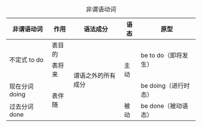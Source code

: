 <table>
<caption>非谓语动词</caption>
<thead>
<tr>
  <th>非谓语动词</th>
  <th>作用</th>
  <th>语法成分</th>
  <th>语态</th>
  <th>原型</th>
</tr>
</thead>
<tbody>
<tr>
  <td rowspan="2">不定式 to do</td>
  <td>表目的</td>
  <td rowspan="4">谓语之外的所有成分</td>
  <td rowspan="3">主动</td>
  <td rowspan="2">be to do（即将发生）</td>
</tr>
<tr>
  <td>表将来</td>
</tr>
<tr>
  <td>现在分词 doing</td>
  <td rowspan="2">表伴随</td>
  <td>be doing（进行时态）</td>
<tr>
  <td>过去分词 done</td>
  <td>被动</td>
  <td>be done（被动语态）</td>
<tbody>

</table>

